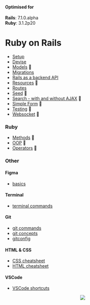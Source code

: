<div id="top"></div>

#### Optimised for

<strong>Rails</strong>: 7.1.0.alpha <br>
<strong>Ruby</strong>: 3.1.2p20
<br>

# Ruby on Rails

- [Setup](/setup.md)
- [Devise](/rails/devise.md)
- [Models](/rails/models.md) 🚧
- [Migrations](/rails/migrations.md)
- [Rails as a backend API](/rails/react.md)
- [Resources](/rails/resources.md) 🚧
- [Routes](/rails/routes.md)
- [Seed](/rails/seed.md) 🚧
- [Search - with and without AJAX](/rails/search.md) 🚧
- [Simple Form](/rails/simple.md) 🚧
- [Testing](/rails/testing.md) 🚧
- [Websocket](/rails/websocket.md) 🚧
<!-- ~~[Views](rails/views.md)~~
- ~~[Debugging](rails/debug.md)~~
- ~~[Forms](rails/forms.md)~~
- ~~[RSpec](rails/rspec.md)~~
- ~~[Style Guide](rails/style.md)~~
- ~~[AJAX](rails/ajax.md)~~ -->

### Ruby
- [Methods](/ruby/methods.md) 🚧
- [OOP](/ruby/oop.md) 🚧
- [Operators](/ruby/operators.md) 🚧

### Other

#### Figma
- [basics](/other/figma.md)

#### Terminal
- [terminal commands](/other/terminal.md)

#### Git
- [git commands](/other/git.md)
- [git concepts](/other/concepts.md)
- [gitconfig](/other/gitconfig.md)

#### HTML & CSS
- [CSS cheatsheet](/other/css.md)
- [HTML cheatsheet](/other/html.md)

#### VSCode
- [VSCode shortcuts](/other/vscode.md)

<p align="center">
  <img src="https://visitor-badge.laobi.icu/badge?page_id=adrianHards/rails-guide" id="counter">
</p>

<!--
[Back to Basics: HTTP Requests in Rails Apps](https://thoughtbot.com/blog/back-to-basics-http-requests)

https://thoughtbot.com/upcase/videos/apis-http-json

[Adding Routes to a Rails API](https://www.learnhowtoprogram.com/ruby-and-rails/building-an-api/adding-routes-to-a-rails-api)

https://medium.com/podiihq/understanding-rails-routes-and-restful-design-a192d64cbbb5
[Routing in Rails · Codegram](https://www.codegram.com/blog/routing-in-rails/)
-->
